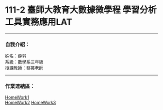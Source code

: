 # 111-2 臺師大教育大數據微學程 學習分析工具實務應用LAT
-------------------
### 自我介紹：   
姓名：薛羽       
系級：數學系三年級         
授課教師：蔡芸老師       

--------------------

### 作業連結區：   
[HomeWork1](homework1.ipynb)   
[HomeWork2](homework2.ipynb)
[HomeWork3](HW3)